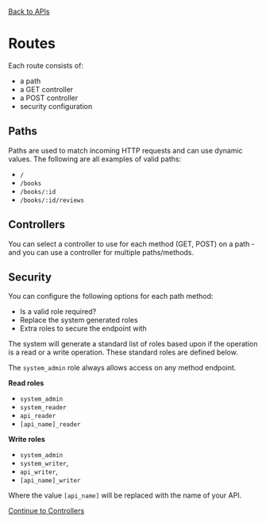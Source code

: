 [Back to APIs](/src/support.documentation/apis)

# Routes

Each route consists of:

*   a path
*   a GET controller
*   a POST controller
*   security configuration

## Paths

Paths are used to match incoming HTTP requests and can use dynamic values. The following are all examples of valid paths:

*   `/`
*   `/books`
*   `/books/:id`
*   `/books/:id/reviews`

## Controllers

You can select a controller to use for each method (GET, POST) on a path - and you can use a controller for multiple paths/methods.

## Security

You can configure the following options for each path method:

*   Is a valid role required?
*   Replace the system generated roles
*   Extra roles to secure the endpoint with

The system will generate a standard list of roles based upon if the operation is a read or a write operation. These standard roles are defined below.

The `system_admin` role always allows access on any method endpoint.

**Read roles**

*   `system_admin`
*   `system_reader`
*   `api_reader`
*   `[api_name]_reader`

**Write roles**

*   `system_admin`
*   `system_writer`,
*   `api_writer`,
*   `[api_name]_writer`

Where the value `[api_name]` will be replaced with the name of your API.

[Continue to Controllers](/src/support.documentation/apis/controllers)